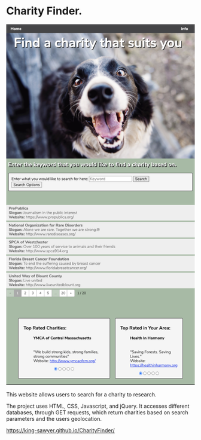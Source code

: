 <h1>Charity Finder. </h1>

![Screenshot](ScreenShot.png?raw=true "Optional Title")

This website allows users to search for a charity to research. 

The project uses HTML, CSS, Javascript, and jQuery. It accesses different databases, through GET requests, which return charities based on search parameters and the users geolocation. 

https://king-sawyer.github.io/CharityFinder/
